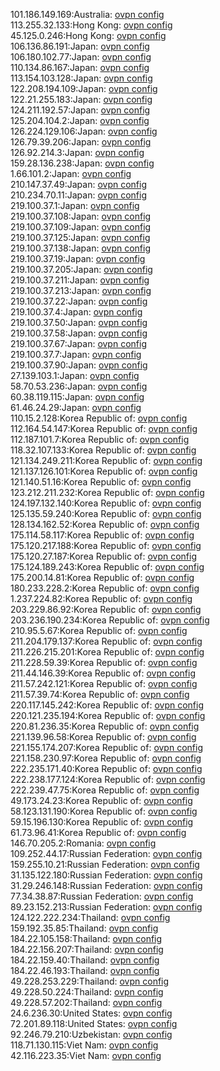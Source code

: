 101.186.149.169:Australia: [ovpn config](vpn/101_186_149_169.ovpn)  
113.255.32.133:Hong Kong: [ovpn config](vpn/113_255_32_133.ovpn)  
45.125.0.246:Hong Kong: [ovpn config](vpn/45_125_0_246.ovpn)  
106.136.86.191:Japan: [ovpn config](vpn/106_136_86_191.ovpn)  
106.180.102.77:Japan: [ovpn config](vpn/106_180_102_77.ovpn)  
110.134.86.167:Japan: [ovpn config](vpn/110_134_86_167.ovpn)  
113.154.103.128:Japan: [ovpn config](vpn/113_154_103_128.ovpn)  
122.208.194.109:Japan: [ovpn config](vpn/122_208_194_109.ovpn)  
122.21.255.183:Japan: [ovpn config](vpn/122_21_255_183.ovpn)  
124.211.192.57:Japan: [ovpn config](vpn/124_211_192_57.ovpn)  
125.204.104.2:Japan: [ovpn config](vpn/125_204_104_2.ovpn)  
126.224.129.106:Japan: [ovpn config](vpn/126_224_129_106.ovpn)  
126.79.39.206:Japan: [ovpn config](vpn/126_79_39_206.ovpn)  
126.92.214.3:Japan: [ovpn config](vpn/126_92_214_3.ovpn)  
159.28.136.238:Japan: [ovpn config](vpn/159_28_136_238.ovpn)  
1.66.101.2:Japan: [ovpn config](vpn/1_66_101_2.ovpn)  
210.147.37.49:Japan: [ovpn config](vpn/210_147_37_49.ovpn)  
210.234.70.11:Japan: [ovpn config](vpn/210_234_70_11.ovpn)  
219.100.37.1:Japan: [ovpn config](vpn/219_100_37_1.ovpn)  
219.100.37.108:Japan: [ovpn config](vpn/219_100_37_108.ovpn)  
219.100.37.109:Japan: [ovpn config](vpn/219_100_37_109.ovpn)  
219.100.37.125:Japan: [ovpn config](vpn/219_100_37_125.ovpn)  
219.100.37.138:Japan: [ovpn config](vpn/219_100_37_138.ovpn)  
219.100.37.19:Japan: [ovpn config](vpn/219_100_37_19.ovpn)  
219.100.37.205:Japan: [ovpn config](vpn/219_100_37_205.ovpn)  
219.100.37.211:Japan: [ovpn config](vpn/219_100_37_211.ovpn)  
219.100.37.213:Japan: [ovpn config](vpn/219_100_37_213.ovpn)  
219.100.37.22:Japan: [ovpn config](vpn/219_100_37_22.ovpn)  
219.100.37.4:Japan: [ovpn config](vpn/219_100_37_4.ovpn)  
219.100.37.50:Japan: [ovpn config](vpn/219_100_37_50.ovpn)  
219.100.37.58:Japan: [ovpn config](vpn/219_100_37_58.ovpn)  
219.100.37.67:Japan: [ovpn config](vpn/219_100_37_67.ovpn)  
219.100.37.7:Japan: [ovpn config](vpn/219_100_37_7.ovpn)  
219.100.37.90:Japan: [ovpn config](vpn/219_100_37_90.ovpn)  
27.139.103.1:Japan: [ovpn config](vpn/27_139_103_1.ovpn)  
58.70.53.236:Japan: [ovpn config](vpn/58_70_53_236.ovpn)  
60.38.119.115:Japan: [ovpn config](vpn/60_38_119_115.ovpn)  
61.46.24.29:Japan: [ovpn config](vpn/61_46_24_29.ovpn)  
110.15.2.128:Korea Republic of: [ovpn config](vpn/110_15_2_128.ovpn)  
112.164.54.147:Korea Republic of: [ovpn config](vpn/112_164_54_147.ovpn)  
112.187.101.7:Korea Republic of: [ovpn config](vpn/112_187_101_7.ovpn)  
118.32.107.133:Korea Republic of: [ovpn config](vpn/118_32_107_133.ovpn)  
121.134.249.211:Korea Republic of: [ovpn config](vpn/121_134_249_211.ovpn)  
121.137.126.101:Korea Republic of: [ovpn config](vpn/121_137_126_101.ovpn)  
121.140.51.16:Korea Republic of: [ovpn config](vpn/121_140_51_16.ovpn)  
123.212.211.232:Korea Republic of: [ovpn config](vpn/123_212_211_232.ovpn)  
124.197.132.140:Korea Republic of: [ovpn config](vpn/124_197_132_140.ovpn)  
125.135.59.240:Korea Republic of: [ovpn config](vpn/125_135_59_240.ovpn)  
128.134.162.52:Korea Republic of: [ovpn config](vpn/128_134_162_52.ovpn)  
175.114.58.117:Korea Republic of: [ovpn config](vpn/175_114_58_117.ovpn)  
175.120.217.188:Korea Republic of: [ovpn config](vpn/175_120_217_188.ovpn)  
175.120.27.187:Korea Republic of: [ovpn config](vpn/175_120_27_187.ovpn)  
175.124.189.243:Korea Republic of: [ovpn config](vpn/175_124_189_243.ovpn)  
175.200.14.81:Korea Republic of: [ovpn config](vpn/175_200_14_81.ovpn)  
180.233.228.2:Korea Republic of: [ovpn config](vpn/180_233_228_2.ovpn)  
1.237.224.82:Korea Republic of: [ovpn config](vpn/1_237_224_82.ovpn)  
203.229.86.92:Korea Republic of: [ovpn config](vpn/203_229_86_92.ovpn)  
203.236.190.234:Korea Republic of: [ovpn config](vpn/203_236_190_234.ovpn)  
210.95.5.67:Korea Republic of: [ovpn config](vpn/210_95_5_67.ovpn)  
211.204.179.137:Korea Republic of: [ovpn config](vpn/211_204_179_137.ovpn)  
211.226.215.201:Korea Republic of: [ovpn config](vpn/211_226_215_201.ovpn)  
211.228.59.39:Korea Republic of: [ovpn config](vpn/211_228_59_39.ovpn)  
211.44.146.39:Korea Republic of: [ovpn config](vpn/211_44_146_39.ovpn)  
211.57.242.121:Korea Republic of: [ovpn config](vpn/211_57_242_121.ovpn)  
211.57.39.74:Korea Republic of: [ovpn config](vpn/211_57_39_74.ovpn)  
220.117.145.242:Korea Republic of: [ovpn config](vpn/220_117_145_242.ovpn)  
220.121.235.194:Korea Republic of: [ovpn config](vpn/220_121_235_194.ovpn)  
220.81.236.35:Korea Republic of: [ovpn config](vpn/220_81_236_35.ovpn)  
221.139.96.58:Korea Republic of: [ovpn config](vpn/221_139_96_58.ovpn)  
221.155.174.207:Korea Republic of: [ovpn config](vpn/221_155_174_207.ovpn)  
221.158.230.97:Korea Republic of: [ovpn config](vpn/221_158_230_97.ovpn)  
222.235.171.40:Korea Republic of: [ovpn config](vpn/222_235_171_40.ovpn)  
222.238.177.124:Korea Republic of: [ovpn config](vpn/222_238_177_124.ovpn)  
222.239.47.75:Korea Republic of: [ovpn config](vpn/222_239_47_75.ovpn)  
49.173.24.23:Korea Republic of: [ovpn config](vpn/49_173_24_23.ovpn)  
58.123.131.190:Korea Republic of: [ovpn config](vpn/58_123_131_190.ovpn)  
59.15.196.130:Korea Republic of: [ovpn config](vpn/59_15_196_130.ovpn)  
61.73.96.41:Korea Republic of: [ovpn config](vpn/61_73_96_41.ovpn)  
146.70.205.2:Romania: [ovpn config](vpn/146_70_205_2.ovpn)  
109.252.44.17:Russian Federation: [ovpn config](vpn/109_252_44_17.ovpn)  
159.255.10.21:Russian Federation: [ovpn config](vpn/159_255_10_21.ovpn)  
31.135.122.180:Russian Federation: [ovpn config](vpn/31_135_122_180.ovpn)  
31.29.246.148:Russian Federation: [ovpn config](vpn/31_29_246_148.ovpn)  
77.34.38.87:Russian Federation: [ovpn config](vpn/77_34_38_87.ovpn)  
89.23.152.213:Russian Federation: [ovpn config](vpn/89_23_152_213.ovpn)  
124.122.222.234:Thailand: [ovpn config](vpn/124_122_222_234.ovpn)  
159.192.35.85:Thailand: [ovpn config](vpn/159_192_35_85.ovpn)  
184.22.105.158:Thailand: [ovpn config](vpn/184_22_105_158.ovpn)  
184.22.156.207:Thailand: [ovpn config](vpn/184_22_156_207.ovpn)  
184.22.159.40:Thailand: [ovpn config](vpn/184_22_159_40.ovpn)  
184.22.46.193:Thailand: [ovpn config](vpn/184_22_46_193.ovpn)  
49.228.253.229:Thailand: [ovpn config](vpn/49_228_253_229.ovpn)  
49.228.50.224:Thailand: [ovpn config](vpn/49_228_50_224.ovpn)  
49.228.57.202:Thailand: [ovpn config](vpn/49_228_57_202.ovpn)  
24.6.236.30:United States: [ovpn config](vpn/24_6_236_30.ovpn)  
72.201.89.118:United States: [ovpn config](vpn/72_201_89_118.ovpn)  
92.246.79.210:Uzbekistan: [ovpn config](vpn/92_246_79_210.ovpn)  
118.71.130.115:Viet Nam: [ovpn config](vpn/118_71_130_115.ovpn)  
42.116.223.35:Viet Nam: [ovpn config](vpn/42_116_223_35.ovpn)  
